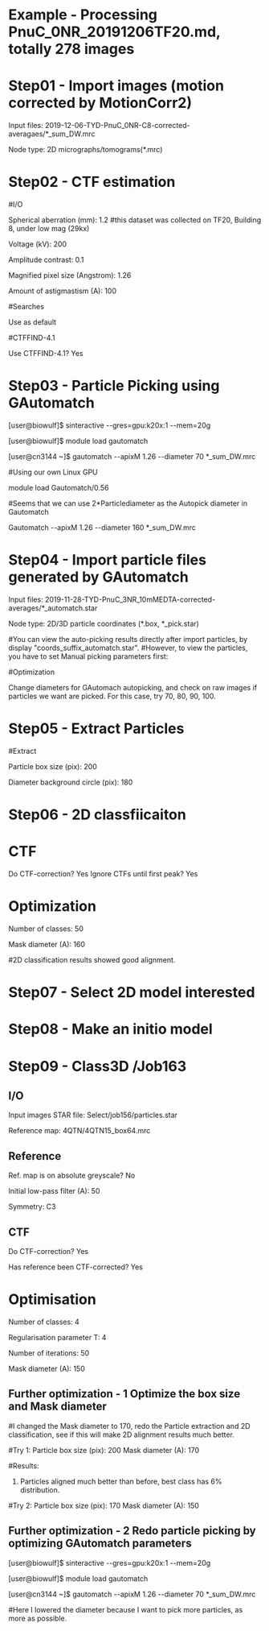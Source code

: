 # Example - Processing PnuC_0NR_20191206TF20.md, totally 278 images

# Step01 - Import images (motion corrected by MotionCorr2)

Input files: 2019-12-06-TYD-PnuC_0NR-C8-corrected-averagaes/*_sum_DW.mrc

Node type: 2D micrographs/tomograms(*.mrc)

# Step02 - CTF estimation

#I/O

Spherical aberration (mm): 1.2 #this dataset was collected on TF20, Building 8, under low mag (29kx)

Voltage (kV): 200

Amplitude contrast: 0.1

Magnified pixel size (Angstrom): 1.26

Amount of astigmastism (A): 100

#Searches

Use as default

#CTFFIND-4.1

Use CTFFIND-4.1? Yes

# Step03 - Particle Picking using GAutomatch

[user@biowulf]$ sinteractive --gres=gpu:k20x:1 --mem=20g 

[user@biowulf]$ module load gautomatch

[user@cn3144 ~]$ gautomatch --apixM 1.26 --diameter 70 *_sum_DW.mrc 

#Using our own Linux GPU

module load Gautomatch/0.56

#Seems that we can use 2*Particlediameter as the Autopick diameter in Gautomatch

Gautomatch --apixM 1.26 --diameter 160 *_sum_DW.mrc 



# Step04 - Import particle files generated by GAutomatch

Input files: 2019-11-28-TYD-PnuC_3NR_10mMEDTA-corrected-averages/*_automatch.star

Node type: 2D/3D particle coordinates (*.box, *_pick.star)

#You can view the auto-picking results directly after import particles, by display "coords_suffix_automatch.star".
#However, to view the particles, you have to set Manual picking parameters first:


#Optimization

Change diameters for GAutomach autopicking, and check on raw images if particles we want are picked.
For this case, try 70, 80, 90, 100. 

# Step05 - Extract Particles

#Extract

Particle box size (pix): 200

Diameter background circle (pix): 180

# Step06 - 2D classfiicaiton

# CTF

Do CTF-correction? Yes
Ignore CTFs until first peak? Yes

# Optimization

Number of classes: 50

Mask diameter (A): 160

#2D classification results showed good alignment.

# Step07 - Select 2D model interested

# Step08 - Make an initio model



# Step09 - Class3D /Job163

## I/O

Input images STAR file: Select/job156/particles.star

Reference map: 4QTN/4QTN15_box64.mrc

## Reference

Ref. map is on absolute greyscale? No

Initial low-pass filter (A): 50

Symmetry: C3

## CTF

Do CTF-correction? Yes

Has reference been CTF-corrected? Yes

# Optimisation

Number of classes: 4

Regularisation parameter T: 4

Number of iterations: 50

Mask diameter (A): 150




## Further optimization - 1 Optimize the box size and Mask diameter
#I changed the Mask diameter to 170, redo the Particle extraction and 2D classification, see if this will make 2D alignment results much better.

#Try 1: 
Particle box size (pix): 200
Mask diameter (A): 170

#Results: 
1. Particles aligned much better than before, best class has 6% distribution.

#Try 2: 
Particle box size (pix): 170
Mask diameter (A): 150


## Further optimization - 2 Redo particle picking by optimizing GAutomatch parameters


[user@biowulf]$ sinteractive --gres=gpu:k20x:1 --mem=20g 

[user@biowulf]$ module load gautomatch

[user@cn3144 ~]$ gautomatch --apixM 1.26 --diameter 70 *_sum_DW.mrc 

#Here I lowered the diameter because I want to pick more particles, as more as possible.








